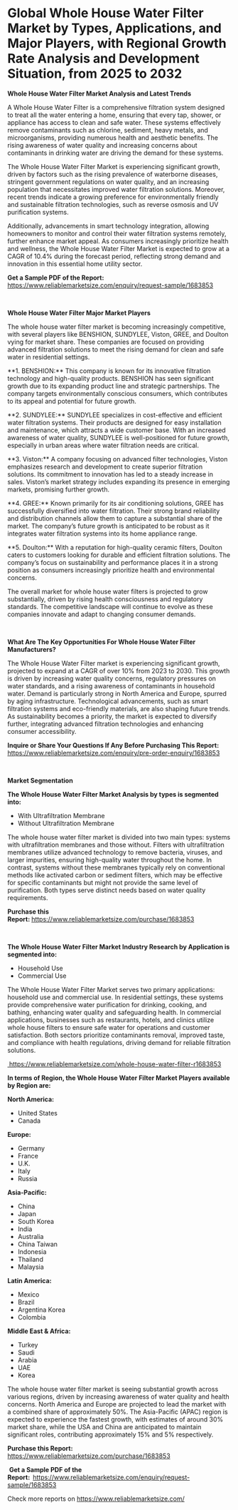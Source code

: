 <p><h1>Global Whole House Water Filter Market by Types, Applications, and Major Players, with Regional Growth Rate Analysis and Development Situation, from 2025 to 2032</h1></p><p><strong>Whole House Water Filter Market Analysis and Latest Trends</strong></p>
<p><p>A Whole House Water Filter is a comprehensive filtration system designed to treat all the water entering a home, ensuring that every tap, shower, or appliance has access to clean and safe water. These systems effectively remove contaminants such as chlorine, sediment, heavy metals, and microorganisms, providing numerous health and aesthetic benefits. The rising awareness of water quality and increasing concerns about contaminants in drinking water are driving the demand for these systems.</p><p>The Whole House Water Filter Market is experiencing significant growth, driven by factors such as the rising prevalence of waterborne diseases, stringent government regulations on water quality, and an increasing population that necessitates improved water filtration solutions. Moreover, recent trends indicate a growing preference for environmentally friendly and sustainable filtration technologies, such as reverse osmosis and UV purification systems. </p><p>Additionally, advancements in smart technology integration, allowing homeowners to monitor and control their water filtration systems remotely, further enhance market appeal. As consumers increasingly prioritize health and wellness, the Whole House Water Filter Market is expected to grow at a CAGR of 10.4% during the forecast period, reflecting strong demand and innovation in this essential home utility sector.</p></p>
<p><strong>Get a Sample PDF of the Report:&nbsp;</strong> <a href="https://www.reliablemarketsize.com/enquiry/request-sample/1683853?utm_campaign=2464&utm_medium=2&utm_source=Github&utm_content=ia&utm_term=16022025&utm_id=whole-house-water-filter">https://www.reliablemarketsize.com/enquiry/request-sample/1683853</a></p>
<p>&nbsp;</p>
<p><strong>Whole House Water Filter Major Market Players</strong></p>
<p><p>The whole house water filter market is becoming increasingly competitive, with several players like BENSHION, SUNDYLEE, Viston, GREE, and Doulton vying for market share. These companies are focused on providing advanced filtration solutions to meet the rising demand for clean and safe water in residential settings.</p><p>**1. BENSHION:** This company is known for its innovative filtration technology and high-quality products. BENSHION has seen significant growth due to its expanding product line and strategic partnerships. The company targets environmentally conscious consumers, which contributes to its appeal and potential for future growth.</p><p>**2. SUNDYLEE:** SUNDYLEE specializes in cost-effective and efficient water filtration systems. Their products are designed for easy installation and maintenance, which attracts a wide customer base. With an increased awareness of water quality, SUNDYLEE is well-positioned for future growth, especially in urban areas where water filtration needs are critical.</p><p>**3. Viston:** A company focusing on advanced filter technologies, Viston emphasizes research and development to create superior filtration solutions. Its commitment to innovation has led to a steady increase in sales. Viston’s market strategy includes expanding its presence in emerging markets, promising further growth.</p><p>**4. GREE:** Known primarily for its air conditioning solutions, GREE has successfully diversified into water filtration. Their strong brand reliability and distribution channels allow them to capture a substantial share of the market. The company’s future growth is anticipated to be robust as it integrates water filtration systems into its home appliance range.</p><p>**5. Doulton:** With a reputation for high-quality ceramic filters, Doulton caters to customers looking for durable and efficient filtration solutions. The company’s focus on sustainability and performance places it in a strong position as consumers increasingly prioritize health and environmental concerns.</p><p>The overall market for whole house water filters is projected to grow substantially, driven by rising health consciousness and regulatory standards. The competitive landscape will continue to evolve as these companies innovate and adapt to changing consumer demands.</p></p>
<p>&nbsp;</p>
<p><strong>What Are The Key Opportunities For Whole House Water Filter Manufacturers?</strong></p>
<p><p>The Whole House Water Filter market is experiencing significant growth, projected to expand at a CAGR of over 10% from 2023 to 2030. This growth is driven by increasing water quality concerns, regulatory pressures on water standards, and a rising awareness of contaminants in household water. Demand is particularly strong in North America and Europe, spurred by aging infrastructure. Technological advancements, such as smart filtration systems and eco-friendly materials, are also shaping future trends. As sustainability becomes a priority, the market is expected to diversify further, integrating advanced filtration technologies and enhancing consumer accessibility.</p></p>
<p><strong>Inquire or Share Your Questions If Any Before Purchasing This Report:</strong> <a href="https://www.reliablemarketsize.com/enquiry/pre-order-enquiry/1683853?utm_campaign=2464&utm_medium=2&utm_source=Github&utm_content=ia&utm_term=16022025&utm_id=whole-house-water-filter">https://www.reliablemarketsize.com/enquiry/pre-order-enquiry/1683853</a></p>
<p>&nbsp;</p>
<p><strong>Market Segmentation</strong></p>
<p><strong>The Whole House Water Filter Market Analysis by types is segmented into:</strong></p>
<p><ul><li>With Ultrafiltration Membrane</li><li>Without Ultrafiltration Membrane</li></ul></p>
<p><p>The whole house water filter market is divided into two main types: systems with ultrafiltration membranes and those without. Filters with ultrafiltration membranes utilize advanced technology to remove bacteria, viruses, and larger impurities, ensuring high-quality water throughout the home. In contrast, systems without these membranes typically rely on conventional methods like activated carbon or sediment filters, which may be effective for specific contaminants but might not provide the same level of purification. Both types serve distinct needs based on water quality requirements.</p></p>
<p><strong>Purchase this Report:&nbsp;</strong><a href="https://www.reliablemarketsize.com/purchase/1683853?utm_campaign=2464&utm_medium=2&utm_source=Github&utm_content=ia&utm_term=16022025&utm_id=whole-house-water-filter">https://www.reliablemarketsize.com/purchase/1683853</a></p>
<p>&nbsp;</p>
<p><strong>The Whole House Water Filter Market Industry Research by Application is segmented into:</strong></p>
<p><ul><li>Household Use</li><li>Commercial Use</li></ul></p>
<p><p>The Whole House Water Filter Market serves two primary applications: household use and commercial use. In residential settings, these systems provide comprehensive water purification for drinking, cooking, and bathing, enhancing water quality and safeguarding health. In commercial applications, businesses such as restaurants, hotels, and clinics utilize whole house filters to ensure safe water for operations and customer satisfaction. Both sectors prioritize contaminants removal, improved taste, and compliance with health regulations, driving demand for reliable filtration solutions.</p></p>
<p><a href="https://www.reliablemarketsize.com/whole-house-water-filter-r1683853?utm_campaign=2464&utm_medium=2&utm_source=Github&utm_content=ia&utm_term=16022025&utm_id=whole-house-water-filter">&nbsp;https://www.reliablemarketsize.com/whole-house-water-filter-r1683853</a></p>
<p><strong>In terms of Region, the Whole House Water Filter Market Players available by Region are:</strong></p>
<p>
    <p> <strong> North America: </strong>
        <ul>
            <li>United States</li>
            <li>Canada</li>
        </ul>
        </p> 
    <p> <strong> Europe: </strong>
        <ul>
            <li>Germany</li>
            <li>France</li>
            <li>U.K.</li>
            <li>Italy</li>
            <li>Russia</li>
        </ul>
        </p> 
    <p> <strong> Asia-Pacific: </strong>
        <ul>
            <li>China</li>
            <li>Japan</li>
            <li>South Korea</li>
            <li>India</li>
            <li>Australia</li>
            <li>China Taiwan</li>
            <li>Indonesia</li>
            <li>Thailand</li>
            <li>Malaysia</li>
        </ul>
        </p> 
    <p> <strong> Latin America: </strong>
        <ul>
            <li>Mexico</li>
            <li>Brazil</li>
            <li>Argentina Korea</li>
            <li>Colombia</li>
        </ul>
        </p> 
    <p> <strong> Middle East & Africa: </strong>
        <ul>
            <li>Turkey</li>
            <li>Saudi</li>
            <li>Arabia</li>
            <li>UAE</li>
            <li>Korea</li>
        </ul>
    </p>
    </p>
<p><p>The whole house water filter market is seeing substantial growth across various regions, driven by increasing awareness of water quality and health concerns. North America and Europe are projected to lead the market with a combined share of approximately 50%. The Asia-Pacific (APAC) region is expected to experience the fastest growth, with estimates of around 30% market share, while the USA and China are anticipated to maintain significant roles, contributing approximately 15% and 5% respectively.</p></p>
<p><strong>Purchase this Report: </strong><a href="https://www.reliablemarketsize.com/purchase/1683853?utm_campaign=2464&utm_medium=2&utm_source=Github&utm_content=ia&utm_term=16022025&utm_id=whole-house-water-filter">https://www.reliablemarketsize.com/purchase/1683853</a></p>
<p>&nbsp;<strong>Get a Sample PDF of the Report:&nbsp;&nbsp;</strong><a href="https://www.reliablemarketsize.com/enquiry/request-sample/1683853?utm_campaign=2464&utm_medium=2&utm_source=Github&utm_content=ia&utm_term=16022025&utm_id=whole-house-water-filter">https://www.reliablemarketsize.com/enquiry/request-sample/1683853</a></p>
<p><strong></strong></p>
<p>Check more reports on <a href="https://www.reliablemarketsize.com/?utm_campaign=2464&utm_medium=2&utm_source=Github&utm_content=ia&utm_term=16022025&utm_id=whole-house-water-filter">https://www.reliablemarketsize.com/</a></p>